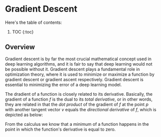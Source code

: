# Gradient Descent


Here's the table of contents:

1. TOC
{:toc}

## Overview
Gradient descent is by far the most crucial mathematical concept used in deep learning algorithms, and it is fair to say that deep learning would not be possible without it. Gradient descent plays a fundamental role in optimization theory, where it is used to minimize or maximize a function by gradient descent or gradient ascent respectively. Gradient descent is essential to minimizing the error of a deep learning model.

The dradient of a function is closely related to its derivative. 
Basically, the gradient of a function <em>f</em> is the dual to its <em>total derivative</em>, or in other words, they are related in that the <em>dot product</em> of the gradient of <em>f</em> at the point <em>p</em> with another tangent vector <em>v</em> equals the <em>directional derivative</em> of <em>f</em>, which is depicted as below:

From the calculus we know that a minimum of a function happens in the point in which the function's derivative is  equal to zero.
